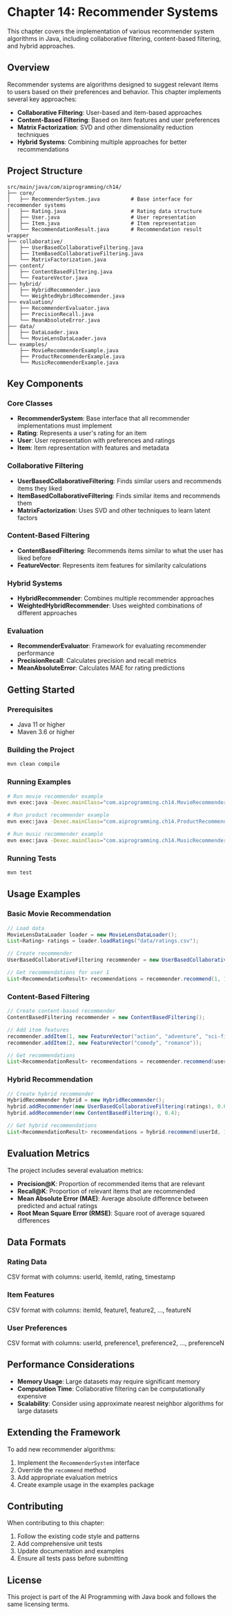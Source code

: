 # Chapter 14: Recommender Systems

This chapter covers the implementation of various recommender system algorithms in Java, including collaborative filtering, content-based filtering, and hybrid approaches.

## Overview

Recommender systems are algorithms designed to suggest relevant items to users based on their preferences and behavior. This chapter implements several key approaches:

- **Collaborative Filtering**: User-based and item-based approaches
- **Content-Based Filtering**: Based on item features and user preferences
- **Matrix Factorization**: SVD and other dimensionality reduction techniques
- **Hybrid Systems**: Combining multiple approaches for better recommendations

## Project Structure

```
src/main/java/com/aiprogramming/ch14/
├── core/
│   ├── RecommenderSystem.java          # Base interface for recommender systems
│   ├── Rating.java                     # Rating data structure
│   ├── User.java                       # User representation
│   ├── Item.java                       # Item representation
│   └── RecommendationResult.java       # Recommendation result wrapper
├── collaborative/
│   ├── UserBasedCollaborativeFiltering.java
│   ├── ItemBasedCollaborativeFiltering.java
│   └── MatrixFactorization.java
├── content/
│   ├── ContentBasedFiltering.java
│   └── FeatureVector.java
├── hybrid/
│   ├── HybridRecommender.java
│   └── WeightedHybridRecommender.java
├── evaluation/
│   ├── RecommenderEvaluator.java
│   ├── PrecisionRecall.java
│   └── MeanAbsoluteError.java
├── data/
│   ├── DataLoader.java
│   └── MovieLensDataLoader.java
└── examples/
    ├── MovieRecommenderExample.java
    ├── ProductRecommenderExample.java
    └── MusicRecommenderExample.java
```

## Key Components

### Core Classes

- **RecommenderSystem**: Base interface that all recommender implementations must implement
- **Rating**: Represents a user's rating for an item
- **User**: User representation with preferences and ratings
- **Item**: Item representation with features and metadata

### Collaborative Filtering

- **UserBasedCollaborativeFiltering**: Finds similar users and recommends items they liked
- **ItemBasedCollaborativeFiltering**: Finds similar items and recommends them
- **MatrixFactorization**: Uses SVD and other techniques to learn latent factors

### Content-Based Filtering

- **ContentBasedFiltering**: Recommends items similar to what the user has liked before
- **FeatureVector**: Represents item features for similarity calculations

### Hybrid Systems

- **HybridRecommender**: Combines multiple recommender approaches
- **WeightedHybridRecommender**: Uses weighted combinations of different approaches

### Evaluation

- **RecommenderEvaluator**: Framework for evaluating recommender performance
- **PrecisionRecall**: Calculates precision and recall metrics
- **MeanAbsoluteError**: Calculates MAE for rating predictions

## Getting Started

### Prerequisites

- Java 11 or higher
- Maven 3.6 or higher

### Building the Project

```bash
mvn clean compile
```

### Running Examples

```bash
# Run movie recommender example
mvn exec:java -Dexec.mainClass="com.aiprogramming.ch14.MovieRecommenderExample"

# Run product recommender example
mvn exec:java -Dexec.mainClass="com.aiprogramming.ch14.ProductRecommenderExample"

# Run music recommender example
mvn exec:java -Dexec.mainClass="com.aiprogramming.ch14.MusicRecommenderExample"
```

### Running Tests

```bash
mvn test
```

## Usage Examples

### Basic Movie Recommendation

```java
// Load data
MovieLensDataLoader loader = new MovieLensDataLoader();
List<Rating> ratings = loader.loadRatings("data/ratings.csv");

// Create recommender
UserBasedCollaborativeFiltering recommender = new UserBasedCollaborativeFiltering(ratings);

// Get recommendations for user 1
List<RecommendationResult> recommendations = recommender.recommend(1, 10);
```

### Content-Based Filtering

```java
// Create content-based recommender
ContentBasedFiltering recommender = new ContentBasedFiltering();

// Add item features
recommender.addItem(1, new FeatureVector("action", "adventure", "sci-fi"));
recommender.addItem(2, new FeatureVector("comedy", "romance"));

// Get recommendations
List<RecommendationResult> recommendations = recommender.recommend(userPreferences, 5);
```

### Hybrid Recommendation

```java
// Create hybrid recommender
HybridRecommender hybrid = new HybridRecommender();
hybrid.addRecommender(new UserBasedCollaborativeFiltering(ratings), 0.6);
hybrid.addRecommender(new ContentBasedFiltering(), 0.4);

// Get hybrid recommendations
List<RecommendationResult> recommendations = hybrid.recommend(userId, 10);
```

## Evaluation Metrics

The project includes several evaluation metrics:

- **Precision@K**: Proportion of recommended items that are relevant
- **Recall@K**: Proportion of relevant items that are recommended
- **Mean Absolute Error (MAE)**: Average absolute difference between predicted and actual ratings
- **Root Mean Square Error (RMSE)**: Square root of average squared differences

## Data Formats

### Rating Data
CSV format with columns: userId, itemId, rating, timestamp

### Item Features
CSV format with columns: itemId, feature1, feature2, ..., featureN

### User Preferences
CSV format with columns: userId, preference1, preference2, ..., preferenceN

## Performance Considerations

- **Memory Usage**: Large datasets may require significant memory
- **Computation Time**: Collaborative filtering can be computationally expensive
- **Scalability**: Consider using approximate nearest neighbor algorithms for large datasets

## Extending the Framework

To add new recommender algorithms:

1. Implement the `RecommenderSystem` interface
2. Override the `recommend` method
3. Add appropriate evaluation metrics
4. Create example usage in the examples package

## Contributing

When contributing to this chapter:

1. Follow the existing code style and patterns
2. Add comprehensive unit tests
3. Update documentation and examples
4. Ensure all tests pass before submitting

## License

This project is part of the AI Programming with Java book and follows the same licensing terms.
